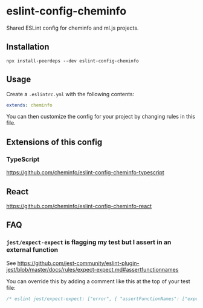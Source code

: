 # eslint-config-cheminfo

Shared ESLint config for cheminfo and ml.js projects.

## Installation

```console
npx install-peerdeps --dev eslint-config-cheminfo
```

## Usage

Create a `.eslintrc.yml` with the following contents:

```yml
extends: cheminfo
```

You can then customize the config for your project by changing rules in this file.

## Extensions of this config

### TypeScript

https://github.com/cheminfo/eslint-config-cheminfo-typescript

## React

https://github.com/cheminfo/eslint-config-cheminfo-react

## FAQ

### `jest/expect-expect` is flagging my test but I assert in an external function

See https://github.com/jest-community/eslint-plugin-jest/blob/master/docs/rules/expect-expect.md#assertfunctionnames

You can override this by adding a comment like this at the top of your test file:

```js
/* eslint jest/expect-expect: ["error", { "assertFunctionNames": ["expect", "functionThatCallsExpect"] }] */
```
